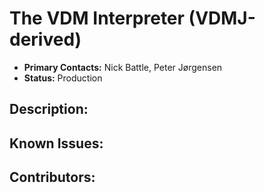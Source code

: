 # The VDM Interpreter (VDMJ-derived)
- **Primary Contacts:**
  Nick Battle, Peter Jørgensen
- **Status:**
  Production

## Description:


## Known Issues:


## Contributors:


